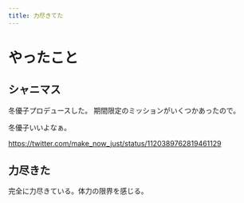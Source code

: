 ```yaml
---
title: 力尽きてた
---
```


# やったこと

## シャニマス

冬優子プロデュースした。
期間限定のミッションがいくつかあったので。

冬優子いいよなぁ。

https://twitter.com/make_now_just/status/1120389762819461129

## 力尽きた

完全に力尽きている。体力の限界を感じる。
